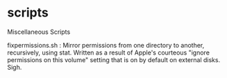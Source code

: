 scripts
=======

Miscellaneous Scripts

fixpermissions.sh 
: Mirror permissions from one directory to another, recursively, using stat. Written as a result of Apple's courteous "ignore permissions on this volume" setting that is on by default on external disks. Sigh. 

